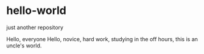 # hello-world
just another repository

Hello, everyone Hello, novice, hard work, studying in the off hours, this is an uncle's world.
